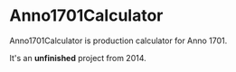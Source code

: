 # Anno1701Calculator
Anno1701Calculator is production calculator for Anno 1701.

It's an **unfinished** project from 2014. 
